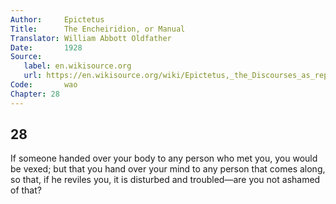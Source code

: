 ```yaml
---
Author:     Epictetus  
Title:      The Encheiridion, or Manual  
Translator: William Abbott Oldfather  
Date:       1928  
Source: 
   label: en.wikisource.org
   url: https://en.wikisource.org/wiki/Epictetus,_the_Discourses_as_reported_by_Arrian,_the_Manual,_and_Fragments/Manual 
Code:       wao  
Chapter: 28
---
```

##  28

If someone handed over your body to any person who met you, you would be vexed;
but that you hand over your mind to any person that comes along, so that, if he
reviles you, it is disturbed and troubled—are you not ashamed of that?


